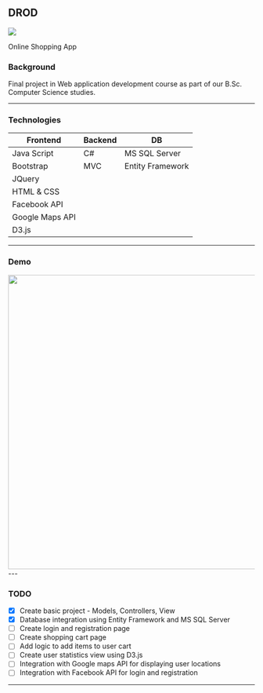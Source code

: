 ## DROD

<p align="left">
<img src="https://img.shields.io/badge/status-InProgress-yellow.svg">
</p>

Online Shopping App

### Background
Final project in Web application development course
as part of our B.Sc. Computer Science studies.

---

### Technologies
Frontend        | Backend | DB
------------    | ------------- | ------------- 
Java Script     | C# | MS SQL Server
Bootstrap       | MVC | Entity Framework
JQuery          | |
HTML & CSS      |  |
Facebook API    | |
Google Maps API |  |
D3.js | |


---

### Demo
<img src="DRODgif.gif" width=600>
---

### TODO
- [X] Create basic project - Models, Controllers, View
- [X] Database integration using Entity Framework and MS SQL Server
- [ ] Create login and registration page
- [ ] Create shopping cart page
- [ ] Add logic to add items to user cart
- [ ] Create user statistics view using D3.js
- [ ] Integration with Google maps API for displaying user locations
- [ ] Integration with Facebook API for login and registration

---